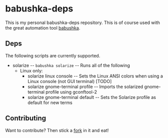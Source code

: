 babushka-deps
=============

This is my personal babushka-deps repository. This is of course used with the 
great automation tool [babushka][].

Deps
-------

The following scripts are currently supported.

* solarize -- `babushka solarize` -- Runs all of the following
  - Linux only:
    + solarize linux console -- Sets the Linux ANSI colors when using a Linux console (not GUI terminal) [TODO] 
    + solarize gnome-terminal profile -- Imports the solarized gnome-terminal profile using gconftool-2
    + solarize gnome-terminal default -- Sets the Solarize profile as default for new terms

Contributing
------------

Want to contribute? Then stick a [fork][] in it and eat!


[babushka]: http://babushka.me/ "Automation tool to run mini-recipes to automate everyday tasks"
[fork]: https://github.com/dcode/babushka-deps/fork "Fork me on GitHub!"
